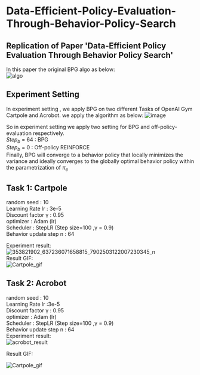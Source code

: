 # Data-Efficient-Policy-Evaluation-Through-Behavior-Policy-Search
## Replication of Paper 'Data-Efficient Policy Evaluation Through Behavior Policy Search'
In this paper the original BPG algo as below:  
![algo](https://github.com/Qmaoboy/Data-Efficient-Policy-Evaluation-Through-Behavior-Policy-Search/assets/101452682/426a8085-8f73-41f9-8b00-a7a961a28728)
## Experiment Setting
In experiment setting , we apply BPG on two different Tasks of OpenAI Gym Cartpole and Acrobot.
we apply the algorithm as below: 
![image](https://github.com/Qmaoboy/Data-Efficient-Policy-Evaluation-Through-Behavior-Policy-Search/assets/101452682/409bf861-06e1-4c3a-bd5b-b93ce1ecc4da)

So in experiment setting we apply two setting for BPG and off-policy-evaluation respectively.  
$Step_b$ = 64 : BPG  
$Step_b$ = 0  : Off-policy REINFORCE  
Finally, BPG will converge to a behavior policy that locally minimizes the variance and ideally converges to the globally optimal behavior policy within the parametrization of $\pi_e$  
## Task 1: Cartpole  
  random seed : 10  
  Learning Rate lr : 3e-5  
  Discount factor γ : 0.95  
  optimizer : Adam (lr)  
  Scheduler : StepLR (Step size=100 ,γ = 0.9)  
  Behavior update step n : 64  
  
Experiment result:  
![353821902_637236071658815_7902503122007230345_n](https://github.com/Qmaoboy/Data-Efficient-Policy-Evaluation-Through-Behavior-Policy-Search/assets/101452682/8756b204-94e3-44d2-8167-e01cf766890e)  
Result GIF:  
![Cartpole_gif](gif/Carpole.gif)

## Task 2: Acrobot  
  random seed : 10  
  Learning Rate lr :3e-5  
  Discount factor γ : 0.95  
  optimizer : Adam (lr)  
  Scheduler : StepLR (Step size=100 ,γ = 0.9)  
  Behavior update step n : 64  
Experiment result:  
![acrobot_result](https://github.com/Qmaoboy/Data-Efficient-Policy-Evaluation-Through-Behavior-Policy-Search/assets/101452682/725b83be-0849-42fb-87b9-8481c91ec618)  

Result GIF:  

![Cartpole_gif](gif/Acrobot.gif)  


